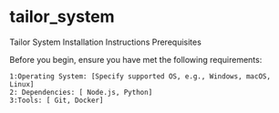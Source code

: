# tailor_system 

Tailor System
Installation Instructions
Prerequisites

Before you begin, ensure you have met the following requirements:

    1:Operating System: [Specify supported OS, e.g., Windows, macOS, Linux]
    2: Dependencies: [ Node.js, Python]
    3:Tools: [ Git, Docker]